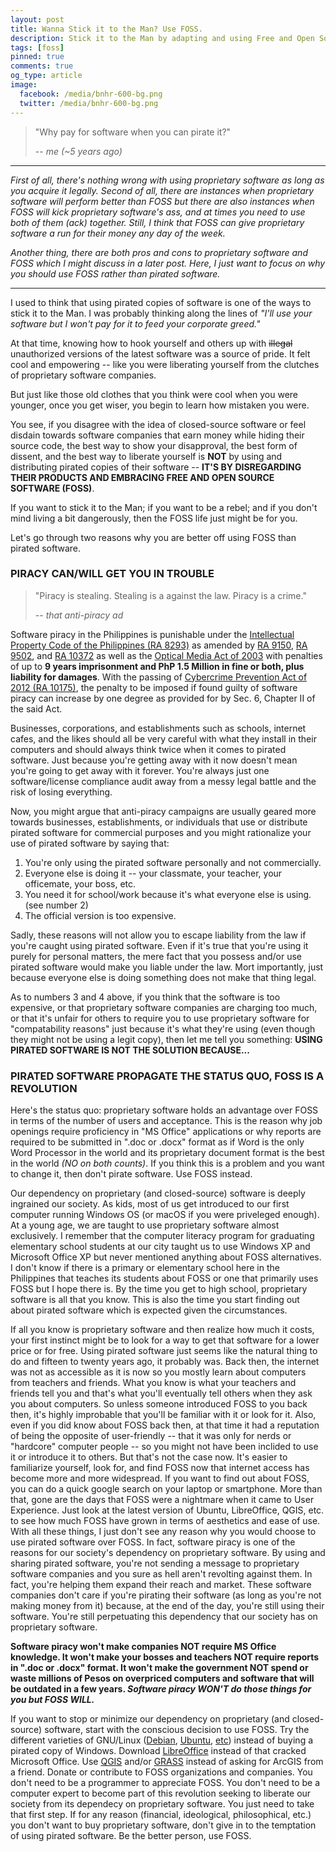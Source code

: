 ```yaml
---
layout: post
title: Wanna Stick it to the Man? Use FOSS.
description: Stick it to the Man by adapting and using Free and Open Source Software (FOSS).
tags: [foss]
pinned: true
comments: true
og_type: article
image:
  facebook: /media/bnhr-600-bg.png
  twitter: /media/bnhr-600-bg.png
---
```


> "Why pay for software when you can pirate it?"
>
> -- <cite>me (~5 years ago)</cite>

***

*First of all, there's nothing wrong with using proprietary software as long as you acquire it legally. Second of all, there are instances when proprietary software will perform better than FOSS but there are also instances when FOSS will kick proprietary software's ass, and at times you need to use both of them (ack) together. Still, I think that FOSS can give proprietary software a run for their money any day of the week.*

*Another thing, there are both pros and cons to proprietary software and FOSS which I might discuss in a later post. Here, I just want to focus on why you should use FOSS rather than pirated software.*

***

I used to think that using pirated copies of software is one of the ways to stick it to the Man. I was probably thinking along the lines of *"I'll use your software but I won't pay for it to feed your corporate greed."*

At that time, knowing how to hook yourself and others up with ~~illegal~~ unauthorized versions of the latest software was a source of pride. It felt cool and empowering -- like you were liberating yourself from the clutches of proprietary software companies.

But just like those old clothes that you think were cool when you were younger, once you get wiser, you begin to learn how mistaken you were.

You see, if you disagree with the idea of closed-source software or feel disdain towards software companies that earn money while hiding their source code, the best way to show your disapproval, the best form of dissent, and the best way to liberate yourself is **NOT** by using and distributing pirated copies of their software -- **IT'S BY DISREGARDING THEIR PRODUCTS AND EMBRACING FREE AND OPEN SOURCE SOFTWARE (FOSS)**.

If you want to stick it to the Man; if you want to be a rebel; and if you don't mind living a bit dangerously, then the FOSS life just might be for you.

Let's go through two reasons why you are better off using FOSS than pirated software.


### PIRACY CAN/WILL GET YOU IN TROUBLE
> "Piracy is stealing. Stealing is a against the law. Piracy is a crime."
>
> -- <cite>that anti-piracy ad</cite>

Software piracy in the Philippines is punishable under the [Intellectual Property Code of the Philippines (RA 8293)](http://www.ipophil.gov.ph/images/Patents/IRRs/RepublicAct8293.pdf) as amended by [RA 9150](http://www.gov.ph/2001/08/06/republic-act-no-9150/), [RA 9502](http://www.lawphil.net/statutes/repacts/ra2008/ra_9502_2008.html), and [RA 10372](http://www.gov.ph/2013/02/28/republic-act-no-10372/) as well as the [Optical Media Act of 2003](http://www.gov.ph/2004/02/10/republic-act-no-9239/) with penalties of up to **9 years imprisonment and PhP 1.5 Million in fine or both, plus liability for damages**. With the passing of [Cybercrime Prevention Act of 2012 (RA 10175)](http://www.gov.ph/2012/09/12/republic-act-no-10175/), the penalty to be imposed if found guilty of software piracy can increase by one degree as provided for by Sec. 6, Chapter II of the said Act.

Businesses, corporations, and establishments such as schools, internet cafes, and the likes should all be very careful with what they install in their computers and should always think twice when it comes to pirated software. Just because you're getting away with it now doesn't mean you're going to get away with it forever. You're always just one software/license compliance audit away from a messy legal battle and the risk of losing everything.

Now, you might argue that anti-piracy campaigns are usually geared more towards businesses, establishments, or individuals that use or distribute pirated software for commercial purposes and you might rationalize your use of pirated software by saying that:
1. You're only using the pirated software personally and not commercially.
2. Everyone else is doing it -- your classmate, your teacher, your officemate, your boss, etc.
3. You need it for school/work because it's what everyone else is using. (see number 2)
4. The official version is too expensive.

Sadly, these reasons will not allow you to escape liability from the law if you're caught using pirated software. Even if it's true that you're using it purely for personal matters, the mere fact that you possess and/or use pirated software would make you liable under the law. Mort importantly, just because everyone else is doing something does not make that thing legal.

As to numbers 3 and 4 above, if you think that the software is too expensive, or that proprietary software companies are charging too much, or that it's unfair for others to require you to use proprietary software for "compatability reasons" just because it's what they're using (even though they might not be using a legit copy), then let me tell you something: **USING PIRATED SOFTWARE IS NOT THE SOLUTION BECAUSE...**


### PIRATED SOFTWARE PROPAGATE THE STATUS QUO, FOSS IS A REVOLUTION

Here's the status quo: proprietary software holds an advantage over FOSS in terms of the number of users and acceptance. This is the reason why job openings require proficiency in "MS Office" applications or why reports are required to be submitted in ".doc or .docx" format as if Word is the only Word Processor in the world and its proprietary document format is the best in the world *(NO on both counts)*. If you think this is a problem and you want to change it, then don't pirate software. Use FOSS instead.

Our dependency on proprietary (and closed-source) software is deeply ingrained our society. As kids, most of us get introduced to our first computer running Windows OS (or macOS if you were priveleged enough). At a young age, we are taught to use proprietary software almost exclusively. I remember that the computer literacy program for graduating elementary school students at our city taught us to use Windows XP and Microsoft Office XP but never mentioned anything about FOSS alternatives. I don't know if there is a primary or elementary school here in the Philippines that teaches its students about FOSS or one that primarily uses FOSS but I hope there is. By the time you get to high school, proprietary software is all that you know. This is also the time you start finding out about pirated software which is expected given the circumstances.

If all you know is proprietary software and then realize how much it costs, your first instinct might be to look for a way to get that software for a lower price or for free. Using pirated software just seems like the natural thing to do and fifteen to twenty years ago, it probably was. Back then, the internet was not as accessible as it is now so you mostly learn about computers from teachers and friends. What you know is what your teachers and friends tell you and that's what you'll eventually tell others when they ask you about computers. So unless someone introduced FOSS to you back then, it's highly improbable that you'll be familiar with it or look for it. Also, even if you did know about FOSS back then, at that time it had a reputation of being the opposite of user-friendly -- that it was only for nerds or "hardcore" computer people -- so you might not have been inclided to use it or introduce it to others. But that's not the case now. It's easier to familiarize yourself, look for, and find FOSS now that internet access has become more and more widespread. If you want to find out about FOSS, you can do a quick google search on your laptop or smartphone. More than that, gone are the days that FOSS were a nightmare when it came to User Experience. Just look at the latest version of Ubuntu, LibreOffice, QGIS, etc. to see how much FOSS have grown in terms of aesthetics and ease of use. With all these things, I just don't see any reason why you would choose to use pirated software over FOSS. In fact, software piracy is one of the reasons for our society's dependency on proprietary software. By using and sharing pirated software, you're not sending a message to proprietary software companies and you sure as hell aren't revolting against them. In fact, you're helping them expand their reach and market. These software companies don't care if you're pirating their software (as long as you're not making money from it) because, at the end of the day, you're still using their software. You're still perpetuating this dependency that our society has on proprietary software.

**Software piracy won't make companies NOT require MS Office knowledge. It won't make your bosses and teachers NOT require reports in ".doc or .docx" format. It won't make the government NOT spend or waste millions of Pesos on overpriced computers and software that will be outdated in a few years. *Software piracy WON'T do those things for you but FOSS WILL.***

If you want to stop or minimize our dependency on proprietary (and closed-source) software, start with the conscious decision to use FOSS. Try the different varieties of GNU/Linux ([Debian](https://www.debian.org/), [Ubuntu](https://www.ubuntu.com/), [etc](https://distrowatch.com/)) instead of buying a pirated copy of Windows. Download [LibreOffice](https://www.libreoffice.org/) instead of that cracked Microsoft Office. Use [QGIS](http://qgis.org/en/site/) and/or [GRASS](https://grass.osgeo.org/) instead of asking for ArcGIS from a friend. Donate or contribute to FOSS organizations and companies. You don't need to be a programmer to appreciate FOSS. You don't need to be a computer expert to become part of this revolution seeking to liberate our society from its dependecy on proprietary software. You just need to take that first step. If for any reason (financial, ideological, philosophical, etc.) you don't want to buy proprietary software, don't give in to the temptation of using pirated software. Be the better person, use FOSS.

<br>
